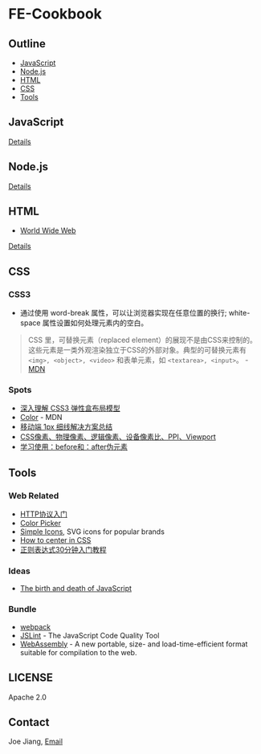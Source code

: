 # FE-Cookbook

## Outline

* [JavaScript](#javascript)
* [Node.js]()
* [HTML](#html)
* [CSS](#css)
* [Tools](#tools)

## JavaScript

[Details](./JavaScript.md)

## Node.js

[Details](./Node.md)

## HTML

* [World Wide Web](https://en.wikipedia.org/wiki/World_Wide_Web)

[Details](./HTML.md)

## CSS

### CSS3

* 通过使用 word-break 属性，可以让浏览器实现在任意位置的换行; white-space 属性设置如何处理元素内的空白。

> CSS 里，可替换元素（replaced element）的展现不是由CSS来控制的。这些元素是一类外观渲染独立于CSS的外部对象。典型的可替换元素有 `<img>, <object>, <video>` 和表单元素，如 `<textarea>, <input>`。 - [MDN](https://developer.mozilla.org/en-US/docs/Web/CSS/Replaced_element)


### Spots

* [深入理解 CSS3 弹性盒布局模型](https://www.ibm.com/developerworks/cn/web/1409_chengfu_css3flexbox/)
* [Color](https://developer.mozilla.org/en-US/docs/Web/CSS/color_value) - MDN
* [移动端 1px 细线解决方案总结](http://www.cnblogs.com/lunarorbitx/p/5287309.html)
* [CSS像素、物理像素、逻辑像素、设备像素比、PPI、Viewport](https://github.com/jawil/blog/issues/21)
* [学习使用：before和：after伪元素](http://www.w3cplus.com/css3/learning-to-use-the-before-and-after-pseudo-elements-in-css.html)

## Tools

### Web Related

* [HTTP协议入门](http://www.ruanyifeng.com/blog/2016/08/http.html)
* [Color Picker](http://colorizer.org/)
* [Simple Icons](https://simpleicons.org/), SVG icons for popular brands
* [How to center in CSS](http://howtocenterincss.com/)
* [正则表达式30分钟入门教程](https://deerchao.net/tutorials/regex/regex.htm)

### Ideas

* [The birth and death of JavaScript](https://www.destroyallsoftware.com/talks/the-birth-and-death-of-javascript)

### Bundle

* [webpack](http://webpack.github.io/)
* [JSLint](http://www.jslint.com/) - The JavaScript Code Quality Tool
* [WebAssembly](http://webassembly.org/) - A new portable, size- and load-time-efficient format suitable for compilation to the web.

## LICENSE

Apache 2.0

## Contact

Joe Jiang, [Email](mailto:hijiangtao@gmail.com)
